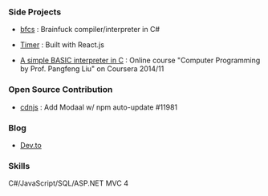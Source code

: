 ### Side Projects

- [bfcs](https://github.com/tingwei628/bfcs) : Brainfuck compiler/interpreter in C#

- [Timer](https://tingwei628.github.io/react-component/src/Timer/build/) : Built with React.js

- [A simple BASIC interpreter in C](https://github.com/tingwei628/C_study/blob/master/Coursera_NTU_C_HW/HW/hw6.c) : Online course "Computer Programming by Prof. Pangfeng Liu" on Coursera 2014/11


### Open Source Contribution

- [cdnjs](https://github.com/cdnjs/cdnjs/pull/11981) : Add Modaal w/ npm auto-update #11981


### Blog

- [Dev.to](https://dev.to/tingwei628)


### Skills

C#/JavaScript/SQL/ASP.NET MVC 4
